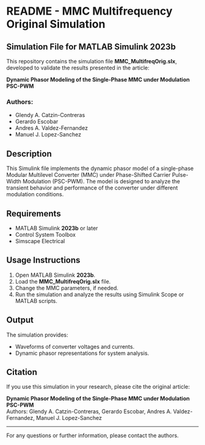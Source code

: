 # README - MMC Multifrequency Original Simulation

## Simulation File for MATLAB Simulink 2023b

This repository contains the simulation file **MMC_MultifreqOrig.slx**, developed to validate the results presented in the article:

**Dynamic Phasor Modeling of the Single-Phase MMC under Modulation PSC-PWM**

### Authors:

- Glendy A. Catzin-Contreras  
- Gerardo Escobar
- Andres A. Valdez-Fernandez 
- Manuel J. Lopez-Sanchez  

## Description
This Simulink file implements the dynamic phasor model of a single-phase Modular Multilevel Converter (MMC) under Phase-Shifted Carrier Pulse-Width Modulation (PSC-PWM). The model is designed to analyze the transient behavior and performance of the converter under different modulation conditions.

## Requirements
- MATLAB Simulink **2023b** or later
- Control System Toolbox
- Simscape Electrical

## Usage Instructions
1. Open MATLAB Simulink **2023b**.
2. Load the **MMC_MultifreqOrig.slx** file.
3. Change the MMC parameters, if needed.
4. Run the simulation and analyze the results using Simulink Scope or MATLAB scripts.

## Output
The simulation provides:
- Waveforms of converter voltages and currents.
- Dynamic phasor representations for system analysis.

## Citation
If you use this simulation in your research, please cite the original article:

**Dynamic Phasor Modeling of the Single-Phase MMC under Modulation PSC-PWM**  
Authors: Glendy A. Catzin-Contreras, Gerardo Escobar, Andres A. Valdez-Fernandez, Manuel J. Lopez-Sanchez

---
For any questions or further information, please contact the authors.
